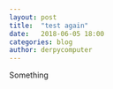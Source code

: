 ```yaml
---
layout: post
title:  "test again"
date:   2018-06-05 18:00
categories: blog
author: derpycomputer
---
```

Something 
